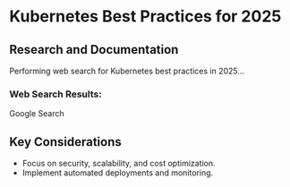 # Kubernetes Best Practices for 2025
## Research and Documentation
Performing web search for Kubernetes best practices in 2025...
### Web Search Results:
Google Search
## Key Considerations
- Focus on security, scalability, and cost optimization.
- Implement automated deployments and monitoring.
